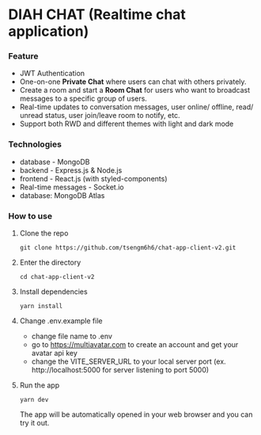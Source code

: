 # DIAH CHAT (Realtime chat application)

### Feature
- JWT Authentication
- One-on-one **Private Chat** where users can chat with others privately.
- Create a room and start a **Room Chat** for users who want to broadcast messages to a specific group of users.
- Real-time updates to conversation messages, user online/ offline, read/ unread status, user join/leave room to notify, etc.
- Support both RWD and different themes with light and dark mode

### Technologies
- database - MongoDB
- backend - Express.js & Node.js
- frontend - React.js (with styled-components)
- Real-time messages - Socket.io
- database: MongoDB Atlas

### How to use
1. Clone the repo
    ```
    git clone https://github.com/tsengm6h6/chat-app-client-v2.git
    ```
2. Enter the directory
    ```
    cd chat-app-client-v2
    ```
3. Install dependencies
    ```
    yarn install
    ```
4. Change .env.example file
   - change file name to .env
   - go to https://multiavatar.com to create an account and get your avatar api key
   - change the VITE_SERVER_URL to your local server port (ex. http://localhost:5000 for server listening to port 5000)

5. Run the app   
    ```
    yarn dev
    ```
    The app will be automatically opened in your web browser and you can try it out.
